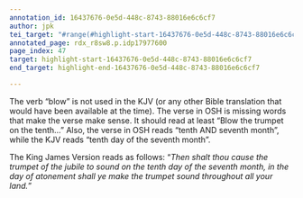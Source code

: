 ```yaml
---
annotation_id: 16437676-0e5d-448c-8743-88016e6c6cf7
author: jpk
tei_target: "#range(#highlight-start-16437676-0e5d-448c-8743-88016e6c6cf7, #highlight-end-16437676-0e5d-448c-8743-88016e6c6cf7)"
annotated_page: rdx_r8sw8.p.idp17977600
page_index: 47
target: highlight-start-16437676-0e5d-448c-8743-88016e6c6cf7
end_target: highlight-end-16437676-0e5d-448c-8743-88016e6c6cf7

---
```

The verb “blow” is not used in the KJV (or any other Bible translation that would have been available at the time).  The verse in OSH is missing words that make the verse make sense.  It should read at least “Blow the trumpet on the tenth...”  Also, the verse in OSH reads “tenth AND seventh month”, while the KJV reads “tenth day of the seventh month”.  

The King James Version reads as follows: “*Then shalt thou cause the trumpet of the jubile to sound on the tenth day of the seventh month, in the day of atonement shall ye make the trumpet sound throughout all your land.*”